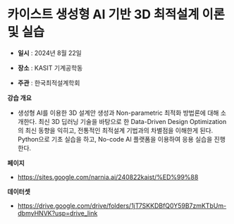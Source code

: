 # 카이스트 생성형 AI 기반 3D 최적설계 이론 및 실습

- **일시** : 2024년 8월 22일

- **장소** : KASIT 기계공학동

- **주관** : 한국최적설계학회

**강습 개요**

- 생성형 AI를 이용한 3D 설계안 생성과 Non-parametric 최적화 방법론에 대해 소개한다. 최신 3D 딥러닝 기술을 바탕으로 한 Data-Driven Design Optimization의 최신 동향을 익히고, 전통적인 최적설계 기법과의 차별점을 이해한게 된다. Python으로 기초 실습을 하고, No-code AI 플랫폼을 이용하여 응용 실습을 진행한다.

**페이지**
- https://sites.google.com/narnia.ai/240822kaist/%ED%99%88

**데이터셋**
- https://drive.google.com/drive/folders/1jT7SKKDBfQ0Y59B7zmKTbUm-dbmyHNVK?usp=drive_link
